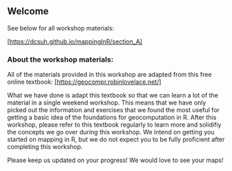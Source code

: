 ## Welcome

See below for all workshop materials:

[https://dcsuh.github.io/mappingInR/section_A]

### About the workshop materials:

All of the materials provided in this workshop are adapted from this free online textbook: [https://geocompr.robinlovelace.net/]

What we have done is adapt this textbook so that we can learn a lot of the material in a single weekend workshop. This means that we have only picked out the information and exercises that we found the most useful for getting a basic idea of the foundations for geocomputation in R. After this workshop, please refer to this textbook regularly to learn more and solidifiy the concepts we go over during this workshop. We intend on getting you started on mapping in R, but we do not expect you to be fully proficient after completing this workshop.

Please keep us updated on your progress! We would love to see your maps!
